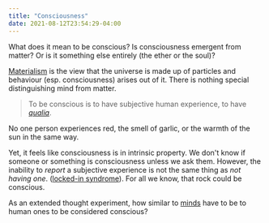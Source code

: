```yaml
---
title: "Consciousness"
date: 2021-08-12T23:54:29-04:00
---
```


What does it mean to be conscious? Is consciousness emergent from matter? Or is it something else entirely (the ether or the soul)?

[Materialism](thoughts/mind-body-problem.md) is the view that the universe is made up of particles and behaviour (esp. consciousness) arises out of it. There is nothing special distinguishing mind from matter.

> To be conscious is to have subjective human experience, to have *[qualia](thoughts/qualia.md)*.

No one person experiences red, the smell of garlic, or the warmth of the sun in the same way.

Yet, it feels like consciousness is in intrinsic property. We don't know if someone or something is consciousness unless we ask them. However, the inability to _report_ a subjective experience is not the same thing as _not having one_. ([locked-in syndrome](https://en.wikipedia.org/wiki/Locked-in_syndrome)). For all we know, that rock could be conscious.

As an extended thought experiment, how similar to [minds](thoughts/mind-design.md) have to be to human ones to be considered conscious? 